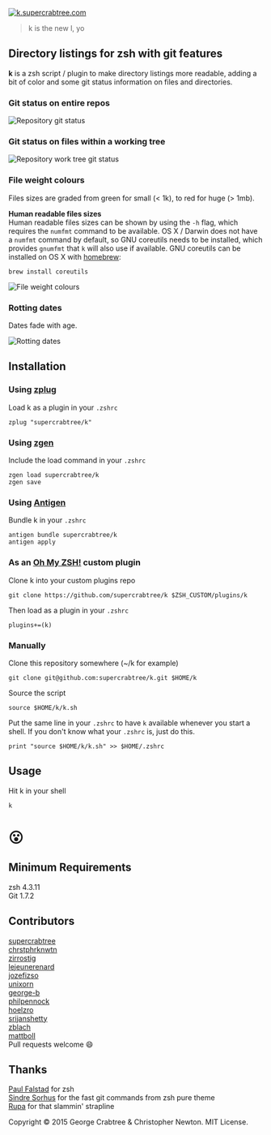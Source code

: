 [![k.supercrabtree.com](https://raw.githubusercontent.com/supercrabtree/k/gh-pages/k-logo.png)](http://k.supercrabtree.com)

> k is the new l, yo

## Directory listings for zsh with git features

**k** is a zsh script / plugin to make directory listings more readable, adding a bit of color and some git status information on files and directories.

### Git status on entire repos
![Repository git status](https://raw.githubusercontent.com/supercrabtree/k/gh-pages/repo-dirs.jpg)


### Git status on files within a working tree
![Repository work tree git status](https://raw.githubusercontent.com/supercrabtree/k/gh-pages/inside-work-tree.jpg)

### File weight colours
Files sizes are graded from green for small (< 1k), to red for huge (> 1mb).

**Human readable files sizes**  
Human readable files sizes can be shown by using the `-h` flag, which requires the `numfmt` command to be available. OS X / Darwin does not have a `numfmt` command by default, so GNU coreutils needs to be installed, which provides `gnumfmt` that `k` will also use if available. GNU coreutils can be installed on OS X with [homebrew](http://brew.sh):

```
brew install coreutils
```

![File weight colours](https://raw.githubusercontent.com/supercrabtree/k/gh-pages/file-size-colors.jpg)


### Rotting dates
Dates fade with age.  

![Rotting dates](https://raw.githubusercontent.com/supercrabtree/k/gh-pages/dates.jpg)


## Installation

### Using [zplug](https://github.com/b4b4r07/zplug)
Load k as a plugin in your `.zshrc`

```shell
zplug "supercrabtree/k"

```
### Using [zgen](https://github.com/tarjoilija/zgen)

Include the load command in your `.zshrc`

```shell
zgen load supercrabtree/k
zgen save
```

### Using [Antigen](https://github.com/zsh-users/antigen)

Bundle k in your `.zshrc`

```shell
antigen bundle supercrabtree/k
antigen apply
```

### As an [Oh My ZSH!](https://github.com/robbyrussell/oh-my-zsh) custom plugin

Clone k into your custom plugins repo

```shell
git clone https://github.com/supercrabtree/k $ZSH_CUSTOM/plugins/k
```
Then load as a plugin in your `.zshrc`

```shell
plugins+=(k)
```

### Manually
Clone this repository somewhere (~/k for example)

```shell
git clone git@github.com:supercrabtree/k.git $HOME/k
```
Source the script

```shell
source $HOME/k/k.sh
```
Put the same line in your `.zshrc` to have `k` available whenever you start a shell. If you don't know what your `.zshrc` is, just do this.

```shell
print "source $HOME/k/k.sh" >> $HOME/.zshrc
```

## Usage
Hit k in your shell

```shell
k
```
# 😮

## Minimum Requirements
zsh 4.3.11  
Git 1.7.2

## Contributors
[supercrabtree](https://github.com/supercrabtree)  
[chrstphrknwtn](https://github.com/chrstphrknwtn)  
[zirrostig](https://github.com/zirrostig)  
[lejeunerenard](https://github.com/lejeunerenard)  
[jozefizso](https://github.com/jozefizso)  
[unixorn](https://github.com/unixorn)  
[george-b](https://github.com/george-b)  
[philpennock](https://github.com/philpennock)  
[hoelzro](https://github.com/hoelzro)  
[srijanshetty](https://github.com/srijanshetty)  
[zblach](https://github.com/zblach)  
[mattboll](https://github.com/mattboll)  
Pull requests welcome :smile:  

## Thanks
[Paul Falstad](http://www.falstad.com/) for zsh   
[Sindre Sorhus](https://github.com/sindresorhus) for the fast git commands from zsh pure theme  
[Rupa](https://github.com/rupa/z) for that slammin' strapline  

Copyright © 2015 George Crabtree & Christopher Newton. MIT License.
